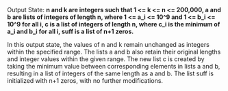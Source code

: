 Output State: **n and k are integers such that 1 <= k <= n <= 200,000, a and b are lists of integers of length n, where 1 <= a_i <= 10^9 and 1 <= b_i <= 10^9 for all i, c is a list of integers of length n, where c_i is the minimum of a_i and b_i for all i, suff is a list of n+1 zeros.**

In this output state, the values of n and k remain unchanged as integers within the specified range. The lists a and b also retain their original lengths and integer values within the given range. The new list c is created by taking the minimum value between corresponding elements in lists a and b, resulting in a list of integers of the same length as a and b. The list suff is initialized with n+1 zeros, with no further modifications.